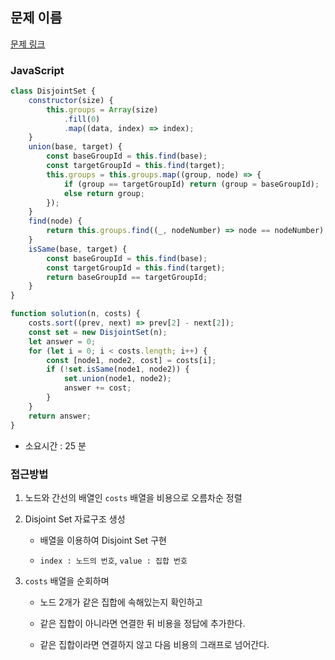 ## 문제 이름

[문제 링크](https://programmers.co.kr/learn/courses/30/lessons/42861?language=javascript)

### JavaScript

```javascript
class DisjointSet {
    constructor(size) {
        this.groups = Array(size)
            .fill(0)
            .map((data, index) => index);
    }
    union(base, target) {
        const baseGroupId = this.find(base);
        const targetGroupId = this.find(target);
        this.groups = this.groups.map((group, node) => {
            if (group == targetGroupId) return (group = baseGroupId);
            else return group;
        });
    }
    find(node) {
        return this.groups.find((_, nodeNumber) => node == nodeNumber);
    }
    isSame(base, target) {
        const baseGroupId = this.find(base);
        const targetGroupId = this.find(target);
        return baseGroupId == targetGroupId;
    }
}

function solution(n, costs) {
    costs.sort((prev, next) => prev[2] - next[2]);
    const set = new DisjointSet(n);
    let answer = 0;
    for (let i = 0; i < costs.length; i++) {
        const [node1, node2, cost] = costs[i];
        if (!set.isSame(node1, node2)) {
            set.union(node1, node2);
            answer += cost;
        }
    }
    return answer;
}
```

-   소요시간 : 25 분

### 접근방법

1. 노드와 간선의 배열인 `costs` 배열을 비용으로 오름차순 정렬

2. Disjoint Set 자료구조 생성

    - 배열을 이용하여 Disjoint Set 구현

    - `index : 노드의 번호`, `value : 집합 번호`

3. `costs` 배열을 순회하며

    - 노드 2개가 같은 집합에 속해있는지 확인하고

    - 같은 집합이 아니라면 연결한 뒤 비용을 정답에 추가한다.

    - 같은 집합이라면 연결하지 않고 다음 비용의 그래프로 넘어간다.
